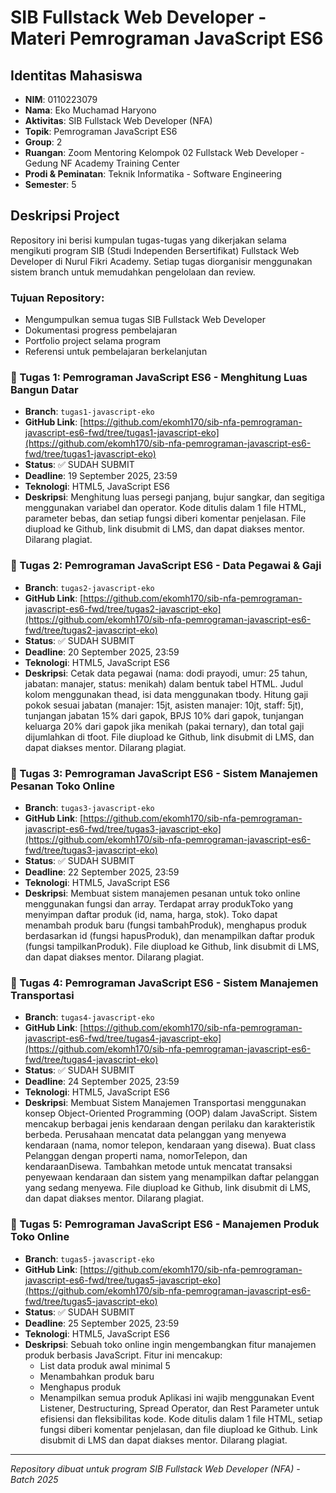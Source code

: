 # SIB Fullstack Web Developer - Materi Pemrograman JavaScript ES6

## Identitas Mahasiswa
- **NIM**: 0110223079
- **Nama**: Eko Muchamad Haryono
- **Aktivitas**: SIB Fullstack Web Developer (NFA)
- **Topik**: Pemrograman JavaScript ES6
- **Group**: 2
- **Ruangan**: Zoom Mentoring Kelompok 02 Fullstack Web Developer - Gedung NF Academy Training Center
- **Prodi & Peminatan**: Teknik Informatika - Software Engineering
- **Semester**: 5

## Deskripsi Project
Repository ini berisi kumpulan tugas-tugas yang dikerjakan selama mengikuti program SIB (Studi Independen Bersertifikat) Fullstack Web Developer di Nurul Fikri Academy. Setiap tugas diorganisir menggunakan sistem branch untuk memudahkan pengelolaan dan review.

### Tujuan Repository:
- Mengumpulkan semua tugas SIB Fullstack Web Developer
- Dokumentasi progress pembelajaran
- Portfolio project selama program
- Referensi untuk pembelajaran berkelanjutan


### 🎯 Tugas 1: Pemrograman JavaScript ES6 - Menghitung Luas Bangun Datar
- **Branch**: `tugas1-javascript-eko`
- **GitHub Link**: [https://github.com/ekomh170/sib-nfa-pemrograman-javascript-es6-fwd/tree/tugas1-javascript-eko](https://github.com/ekomh170/sib-nfa-pemrograman-javascript-es6-fwd/tree/tugas1-javascript-eko)
- **Status**: ✅ SUDAH SUBMIT
- **Deadline**: 19 September 2025, 23:59
- **Teknologi**: HTML5, JavaScript ES6
- **Deskripsi**: Menghitung luas persegi panjang, bujur sangkar, dan segitiga menggunakan variabel dan operator. Kode ditulis dalam 1 file HTML, parameter bebas, dan setiap fungsi diberi komentar penjelasan. File diupload ke Github, link disubmit di LMS, dan dapat diakses mentor. Dilarang plagiat.

### 🎯 Tugas 2: Pemrograman JavaScript ES6 - Data Pegawai & Gaji
- **Branch**: `tugas2-javascript-eko`
- **GitHub Link**: [https://github.com/ekomh170/sib-nfa-pemrograman-javascript-es6-fwd/tree/tugas2-javascript-eko](https://github.com/ekomh170/sib-nfa-pemrograman-javascript-es6-fwd/tree/tugas2-javascript-eko)
- **Status**: ✅ SUDAH SUBMIT
- **Deadline**: 20 September 2025, 23:59
- **Teknologi**: HTML5, JavaScript ES6
- **Deskripsi**: Cetak data pegawai (nama: dodi prayodi, umur: 25 tahun, jabatan: manajer, status: menikah) dalam bentuk tabel HTML. Judul kolom menggunakan thead, isi data menggunakan tbody. Hitung gaji pokok sesuai jabatan (manajer: 15jt, asisten manajer: 10jt, staff: 5jt), tunjangan jabatan 15% dari gapok, BPJS 10% dari gapok, tunjangan keluarga 20% dari gapok jika menikah (pakai ternary), dan total gaji dijumlahkan di tfoot. File diupload ke Github, link disubmit di LMS, dan dapat diakses mentor. Dilarang plagiat.


### 🎯 Tugas 3: Pemrograman JavaScript ES6 - Sistem Manajemen Pesanan Toko Online
- **Branch**: `tugas3-javascript-eko`
- **GitHub Link**: [https://github.com/ekomh170/sib-nfa-pemrograman-javascript-es6-fwd/tree/tugas3-javascript-eko](https://github.com/ekomh170/sib-nfa-pemrograman-javascript-es6-fwd/tree/tugas3-javascript-eko)
- **Status**: ✅ SUDAH SUBMIT
- **Deadline**: 22 September 2025, 23:59
- **Teknologi**: HTML5, JavaScript ES6
- **Deskripsi**: Membuat sistem manajemen pesanan untuk toko online menggunakan fungsi dan array. Terdapat array produkToko yang menyimpan daftar produk (id, nama, harga, stok). Toko dapat menambah produk baru (fungsi tambahProduk), menghapus produk berdasarkan id (fungsi hapusProduk), dan menampilkan daftar produk (fungsi tampilkanProduk). File diupload ke Github, link disubmit di LMS, dan dapat diakses mentor. Dilarang plagiat.

### 🎯 Tugas 4: Pemrograman JavaScript ES6 - Sistem Manajemen Transportasi
- **Branch**: `tugas4-javascript-eko`
- **GitHub Link**: [https://github.com/ekomh170/sib-nfa-pemrograman-javascript-es6-fwd/tree/tugas4-javascript-eko](https://github.com/ekomh170/sib-nfa-pemrograman-javascript-es6-fwd/tree/tugas4-javascript-eko)
- **Status**: ✅ SUDAH SUBMIT
- **Deadline**: 24 September 2025, 23:59
- **Teknologi**: HTML5, JavaScript ES6
- **Deskripsi**: Membuat Sistem Manajemen Transportasi menggunakan konsep Object-Oriented Programming (OOP) dalam JavaScript. Sistem mencakup berbagai jenis kendaraan dengan perilaku dan karakteristik berbeda. Perusahaan mencatat data pelanggan yang menyewa kendaraan (nama, nomor telepon, kendaraan yang disewa). Buat class Pelanggan dengan properti nama, nomorTelepon, dan kendaraanDisewa. Tambahkan metode untuk mencatat transaksi penyewaan kendaraan dan sistem yang menampilkan daftar pelanggan yang sedang menyewa. File diupload ke Github, link disubmit di LMS, dan dapat diakses mentor. Dilarang plagiat.

### 🎯 Tugas 5: Pemrograman JavaScript ES6 - Manajemen Produk Toko Online
- **Branch**: `tugas5-javascript-eko`
- **GitHub Link**: [https://github.com/ekomh170/sib-nfa-pemrograman-javascript-es6-fwd/tree/tugas5-javascript-eko](https://github.com/ekomh170/sib-nfa-pemrograman-javascript-es6-fwd/tree/tugas5-javascript-eko)
- **Status**: ✅ SUDAH SUBMIT
- **Deadline**: 25 September 2025, 23:59
- **Teknologi**: HTML5, JavaScript ES6
- **Deskripsi**: Sebuah toko online ingin mengembangkan fitur manajemen produk berbasis JavaScript. Fitur ini mencakup:
	- List data produk awal minimal 5
	- Menambahkan produk baru
	- Menghapus produk
	- Menampilkan semua produk
	Aplikasi ini wajib menggunakan Event Listener, Destructuring, Spread Operator, dan Rest Parameter untuk efisiensi dan fleksibilitas kode. Kode ditulis dalam 1 file HTML, setiap fungsi diberi komentar penjelasan, dan file diupload ke Github. Link disubmit di LMS dan dapat diakses mentor. Dilarang plagiat.

---
*Repository dibuat untuk program SIB Fullstack Web Developer (NFA) - Batch 2025*